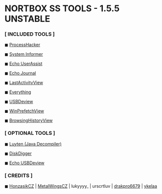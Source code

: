 
# NORTBOX SS TOOLS - 1.5.5 UNSTABLE                                                                                                                      



### [ INCLUDED TOOLS ]

◼ [ProcessHacker](https://altushost-swe.dl.sourceforge.net/project/processhacker/processhacker2/processhacker-2.39-bin.zip?viasf=1)

◼ [System Informer](https://github.com/winsiderss/si-builds/releases/download/3.2.25099.1530/systeminformer-3.2.25099.1530-canary-bin.zip) 

◼ [Echo UserAssist](https://dl.echo.ac/tool/userassist)

◼ [Echo Journal](https://dl.echo.ac/tool/journal)  

◼ [LastActivityView ](https://www.nirsoft.net/utils/lastactivityview.zip) 

◼ [Everything](https://www.voidtools.com/Everything-1.5.0.1391a.x86.zip)

◼ [USBDeview](https://usbdeview.com/wp-content/uploads/2025/02/usbdeview.zip)  

◼ [WinPrefetchView](https://www.nirsoft.net/utils/winprefetchview.zip) 

◼ [BrowsingHistoryView](https://www.nirsoft.net/utils/browsinghistoryview.zip)

### [ OPTIONAL TOOLS ]

◼ [Luyten (Java Decompiler)](https://github.com/ThexXTURBOXx/Luyten/releases/download/v0.8.2/luyten-0.8.2.exe)

◼ [DiskDigger](https://diskdigger.org/DiskDigger.exe)

◼ [Echo USBDeview](https://dl.echo.ac/tool/usb)

### [ CREDITS ]

◼ [HonzasikCZ](https://discordapp.com/users/627919477425831958) | [MetalWingsCZ](https://discordapp.com/users/333661531948449792) | lukyyyy_ | urscrtluv | [drakpro6679](https://discordapp.com/users/1072154046854598697) | [ykelaa](https://discordapp.com/users/1302270003420332092)
